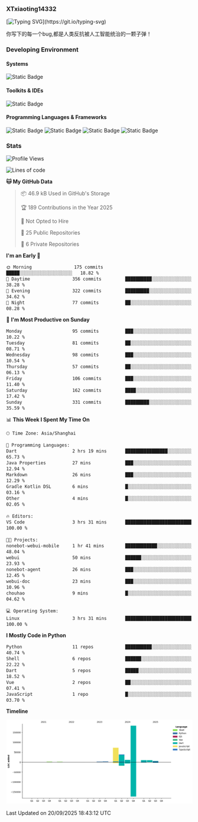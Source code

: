 ### XTxiaoting14332

[![Typing SVG](https://readme-typing-svg.herokuapp.com?font=JetBrians+Mono&pause=1000&random=false&width=435&lines=Hello+World!)](https://git.io/typing-svg)

你写下的每一个bug,都是人类反抗被人工智能统治的一颗子弹！

### Developing Environment

#### Systems

![Static Badge](https://img.shields.io/badge/Ubuntu-%20?style=flat-square&logo=ubuntu&logoColor=white&color=E34F26)

#### Toolkits & IDEs

![Static Badge](https://img.shields.io/badge/Visual%20Studio%20Code-%20?style=flat-square&logo=visualstudiocode&logoColor=white&color=blue)

#### Programming Languages & Frameworks

![Static Badge](https://img.shields.io/badge/Dart-%20?style=flat-square&logo=dart&logoColor=white&color=0175C2)
![Static Badge](https://img.shields.io/badge/Flutter-%20?style=flat-square&logo=flutter&logoColor=white&color=02569B)
![Static Badge](https://img.shields.io/badge/Python-%20?style=flat-square&logo=python&logoColor=white&color=E7A781)
![Static Badge](https://img.shields.io/badge/Bash%20Shell-%20?style=flat-square&logo=shell&logoColor=white&color=49D868)

### Stats

<!--START_SECTION:waka-->
![Profile Views](http://img.shields.io/badge/Profile%20Views-0-blue)

![Lines of code](https://img.shields.io/badge/From%20Hello%20World%20I%27ve%20Written-341.1%20thousand%20lines%20of%20code-blue)

**🐱 My GitHub Data** 

> 📦 46.9 kB Used in GitHub's Storage 
 > 
> 🏆 189 Contributions in the Year 2025
 > 
> 🚫 Not Opted to Hire
 > 
> 📜 25 Public Repositories 
 > 
> 🔑 6 Private Repositories 
 > 
**I'm an Early 🐤** 

```text
🌞 Morning                175 commits         █████░░░░░░░░░░░░░░░░░░░░   18.82 % 
🌆 Daytime                356 commits         ██████████░░░░░░░░░░░░░░░   38.28 % 
🌃 Evening                322 commits         █████████░░░░░░░░░░░░░░░░   34.62 % 
🌙 Night                  77 commits          ██░░░░░░░░░░░░░░░░░░░░░░░   08.28 % 
```
📅 **I'm Most Productive on Sunday** 

```text
Monday                   95 commits          ███░░░░░░░░░░░░░░░░░░░░░░   10.22 % 
Tuesday                  81 commits          ██░░░░░░░░░░░░░░░░░░░░░░░   08.71 % 
Wednesday                98 commits          ███░░░░░░░░░░░░░░░░░░░░░░   10.54 % 
Thursday                 57 commits          ██░░░░░░░░░░░░░░░░░░░░░░░   06.13 % 
Friday                   106 commits         ███░░░░░░░░░░░░░░░░░░░░░░   11.40 % 
Saturday                 162 commits         ████░░░░░░░░░░░░░░░░░░░░░   17.42 % 
Sunday                   331 commits         █████████░░░░░░░░░░░░░░░░   35.59 % 
```


📊 **This Week I Spent My Time On** 

```text
🕑︎ Time Zone: Asia/Shanghai

💬 Programming Languages: 
Dart                     2 hrs 19 mins       ████████████████░░░░░░░░░   65.73 % 
Java Properties          27 mins             ███░░░░░░░░░░░░░░░░░░░░░░   12.94 % 
Markdown                 26 mins             ███░░░░░░░░░░░░░░░░░░░░░░   12.29 % 
Gradle Kotlin DSL        6 mins              █░░░░░░░░░░░░░░░░░░░░░░░░   03.16 % 
Other                    4 mins              █░░░░░░░░░░░░░░░░░░░░░░░░   02.05 % 

🔥 Editors: 
VS Code                  3 hrs 31 mins       █████████████████████████   100.00 % 

🐱‍💻 Projects: 
nonebot-webui-mobile     1 hr 41 mins        ████████████░░░░░░░░░░░░░   48.04 % 
webui                    50 mins             ██████░░░░░░░░░░░░░░░░░░░   23.93 % 
nonebot-agent            26 mins             ███░░░░░░░░░░░░░░░░░░░░░░   12.45 % 
webui-doc                23 mins             ███░░░░░░░░░░░░░░░░░░░░░░   10.96 % 
chouhao                  9 mins              █░░░░░░░░░░░░░░░░░░░░░░░░   04.62 % 

💻 Operating System: 
Linux                    3 hrs 31 mins       █████████████████████████   100.00 % 
```

**I Mostly Code in Python** 

```text
Python                   11 repos            ██████████░░░░░░░░░░░░░░░   40.74 % 
Shell                    6 repos             ██████░░░░░░░░░░░░░░░░░░░   22.22 % 
Dart                     5 repos             █████░░░░░░░░░░░░░░░░░░░░   18.52 % 
Vue                      2 repos             ██░░░░░░░░░░░░░░░░░░░░░░░   07.41 % 
JavaScript               1 repo              █░░░░░░░░░░░░░░░░░░░░░░░░   03.70 % 
```



**Timeline**

![Lines of Code chart](https://raw.githubusercontent.com/XTxiaoting14332/XTxiaoting14332/main/assets/bar_graph.png)


 Last Updated on 20/09/2025 18:43:12 UTC
<!--END_SECTION:waka-->